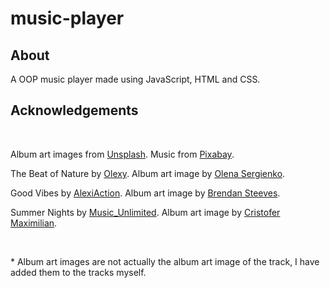 # music-player

## About

A OOP music player made using JavaScript, HTML and CSS.

## Acknowledgements

<br>

Album art images from [Unsplash](https://unsplash.com/).
Music from [Pixabay](https://pixabay.com/).

The Beat of Nature by [Olexy](https://pixabay.com/users/olexy-25300778/?utm_source=link-attribution&amp;utm_medium=referral&amp;utm_campaign=music&amp;utm_content=122841).
Album art image by [Olena Sergienko](https://unsplash.com/@olenkasergienko?utm_source=unsplash&utm_medium=referral&utm_content=creditCopyText).

Good Vibes by [AlexiAction](https://pixabay.com/users/alexiaction-26977400/?utm_source=link-attribution&amp;utm_medium=referral&amp;utm_campaign=music&amp;utm_content=127577).
Album art image by [Brendan Steeves](https://unsplash.com/@brendan_k_steeves?utm_source=unsplash&utm_medium=referral&utm_content=creditCopyText).

Summer Nights by [Music_Unlimited](https://pixabay.com/users/music_unlimited-27600023/?utm_source=link-attribution&amp;utm_medium=referral&amp;utm_campaign=music&amp;utm_content=121570).
Album art image by [Cristofer Maximilian](https://unsplash.com/@cristofer?utm_source=unsplash&utm_medium=referral&utm_content=creditCopyText).

<br>

\* Album art images are not actually the album art image of the track, I have added them to the tracks myself.